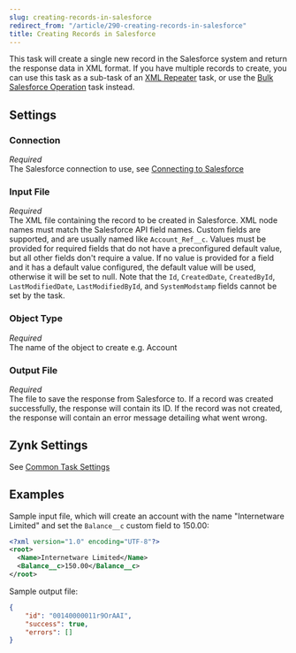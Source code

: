 ```yaml
---
slug: creating-records-in-salesforce
redirect_from: "/article/290-creating-records-in-salesforce"
title: Creating Records in Salesforce
---
```



This task will create a single new record in the Salesforce system and return the response data in XML format. If you have multiple records to create, you can use this task as a sub-task of an [XML Repeater](xml-repeater) task, or use the [Bulk Salesforce Operation](bulk-salesforce-operation) task instead.


## Settings

### Connection 
_Required_  
The Salesforce connection to use, see [Connecting to Salesforce](connecting-to-salesforce)

### Input File
_Required_  
The XML file containing the record to be created in Salesforce. XML node names must match the Salesforce API field names. Custom fields are supported, and are usually named like `Account_Ref__c`. Values must be provided for required fields that do not have a preconfigured default value, but all other fields don't require a value. If no value is provided for a field and it has a default value configured, the default value will be used, otherwise it will be set to null. Note that the `Id`, `CreatedDate`, `CreatedById`, `LastModifiedDate`, `LastModifiedById`, and `SystemModstamp` fields cannot be set by the task.

### Object Type
_Required_  
The name of the object to create e.g. Account

### Output File
_Required_  
The file to save the response from Salesforce to. If a record was created successfully, the response will contain its ID. If the record was not created, the response will contain an error message detailing what went wrong.

## Zynk Settings
See [Common Task Settings](common-task-settings)


## Examples


Sample input file, which will create an account with the name "Internetware Limited" and set the `Balance__c` custom field to 150.00:

```xml
<?xml version="1.0" encoding="UTF-8"?>
<root>
  <Name>Internetware Limited</Name>
  <Balance__c>150.00</Balance__c>
</root>
```

Sample output file:

```json
{
    "id": "00140000011r9OrAAI",
    "success": true,
    "errors": []
}
```